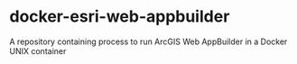 # docker-esri-web-appbuilder
A repository containing process to run ArcGIS Web AppBuilder in a Docker UNIX container
